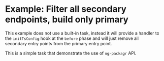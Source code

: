 # Example: Filter all secondary endpoints, build only primary

This example does not use a built-in task, instead it will provide a handler to the
`initTsConfig` hook at the `before` phase and will just remove all secondary entry points from the primary entry point.

This is a simple task that demonstrate the use of `ng-packagr` API.
